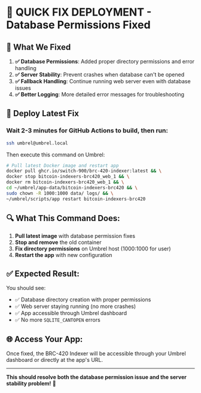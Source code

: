 # 🔧 QUICK FIX DEPLOYMENT - Database Permissions Fixed

## 🎯 What We Fixed

1. **✅ Database Permissions**: Added proper directory permissions and error handling
2. **✅ Server Stability**: Prevent crashes when database can't be opened 
3. **✅ Fallback Handling**: Continue running web server even with database issues
4. **✅ Better Logging**: More detailed error messages for troubleshooting

## 🚀 Deploy Latest Fix

### Wait 2-3 minutes for GitHub Actions to build, then run:

```bash
ssh umbrel@umbrel.local
```

Then execute this command on Umbrel:

```bash
# Pull latest Docker image and restart app
docker pull ghcr.io/switch-900/brc-420-indexer:latest && \
docker stop bitcoin-indexers-brc420_web_1 && \
docker rm bitcoin-indexers-brc420_web_1 && \
cd ~/umbrel/app-data/bitcoin-indexers-brc420 && \
sudo chown -R 1000:1000 data/ logs/ && \
~/umbrel/scripts/app restart bitcoin-indexers-brc420
```

## 🔍 What This Command Does:

1. **Pull latest image** with database permission fixes
2. **Stop and remove** the old container
3. **Fix directory permissions** on Umbrel host (1000:1000 for user)
4. **Restart the app** with new configuration

## ✅ Expected Result:

You should see:
- ✅ Database directory creation with proper permissions
- ✅ Web server staying running (no more crashes)
- ✅ App accessible through Umbrel dashboard
- ✅ No more `SQLITE_CANTOPEN` errors

## 🌐 Access Your App:

Once fixed, the BRC-420 Indexer will be accessible through your Umbrel dashboard or directly at the app's URL.

---

**This should resolve both the database permission issue and the server stability problem!** 🎯
